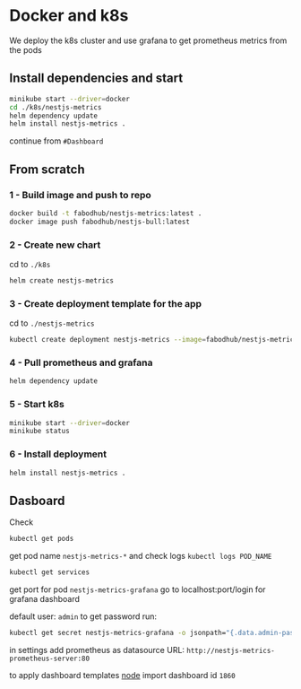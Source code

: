 # Docker and k8s

We deploy the k8s cluster and use grafana to get prometheus metrics from the pods

## Install dependencies and start

```bash
minikube start --driver=docker
cd ./k8s/nestjs-metrics
helm dependency update
helm install nestjs-metrics .
```

continue from `#Dashboard`

## From scratch

### 1 - Build image and push to repo

```bash
docker build -t fabodhub/nestjs-metrics:latest .
docker image push fabodhub/nestjs-bull:latest
```

### 2 - Create new chart

cd to `./k8s`

```bash
helm create nestjs-metrics
```

### 3 - Create deployment template for the app

cd to `./nestjs-metrics`

```bash
kubectl create deployment nestjs-metrics --image=fabodhub/nestjs-metrics:latest --port 3000 --dry-run=client -o yaml > template/deployment.yaml
```

### 4 - Pull prometheus and grafana

```bash
helm dependency update
```

### 5 - Start k8s

```bash
minikube start --driver=docker
minikube status
```

### 6 - Install deployment

```bash
helm install nestjs-metrics .
```

## Dasboard

Check

```bash
kubectl get pods
```

get pod name `nestjs-metrics-*` and check logs `kubectl logs POD_NAME`

```bash
kubectl get services
```

get port for pod `nestjs-metrics-grafana` go to localhost:port/login for grafana dashboard

default user: `admin` to get password run:

```bash
kubectl get secret nestjs-metrics-grafana -o jsonpath="{.data.admin-password}" | base64 --decode ; echo
```

in settings add prometheus as datasource URL: `http://nestjs-metrics-prometheus-server:80`

to apply dashboard templates [node](https://grafana.com/grafana/dashboards/1860-node-exporter-full/) import dashboard id `1860`
